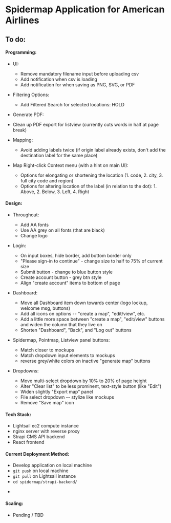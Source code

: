 # Spidermap Application for American Airlines

## To do:

#### Programming:

  - UI:
    - Remove mandatory filename input before uploading csv
    - Add notification when csv is loading
    - Add notification for when saving as PNG, SVG, or PDF


  - Filtering Options:
    - Add Filtered Search for selected locations: HOLD


  - Generate PDF:
   - Clean up PDF export for listview (currently cuts words in half at page break)


  - Mapping:
    - Avoid adding labels twice (if origin label already exists, don't add the destination label for the same place)


  - Map Right-click Context menu (with a hint on main UI):
    - Options for elongating or shortening the location (1. code, 2. city, 3. full city code and region)
    - Options for altering location of the label (in relation to the dot): 1. Above, 2. Below, 3. Left, 4. Right

#### Design:

  - Throughout:
    - Add AA fonts
    - Use AA grey on all fonts (that are black)
    - Change logo


  - Login:
    - On input boxes, hide border, add bottom border only
    - "Please sign-in to continue" - change size to half to 75% of current size
    - Submit button - change to blue button style
    - Create account button - grey btn style
    - Align "create account" items to bottom of page


  - Dashboard:
    - Move all Dashboard item down towards center (logo lockup, welcome msg, buttons)
    - Add all icons on options -- "create a map", "edit/view", etc.
    - Add a little more space between "create a map", "edit/view" buttons and widen the column that they live on
    - Shorten "Dashboard", "Back", and "Log out" buttons


  - Spidermap, Pointmap, Listview panel buttons:
    - Match closer to mockups
    - Match dropdown input elements to mockups
    - reverse grey/white colors on inactive "generate map" buttons


  - Dropdowns:
    - Move multi-select dropdown by 10% to 20% of page height
    - Alter "Clear list" to be less prominent, text-style button (like "Edit")
    - Widen slightly "Export map" panel
    - File select dropdown -- stylize like mockups
    - Remove "Save map" icon


#### Tech Stack:
  - Lightsail ec2 compute instance
  - nginx server with reverse proxy
  - Strapi CMS API backend
  - React frontend

#### Current Deployment Method:
  - Develop application on local machine
  - ```git push``` on local machine
  - ```git pull``` on Lightsail instance
  - ```cd spidermap/strapi-backend/```
  - ``````

#### Scaling:
  - Pending / TBD
